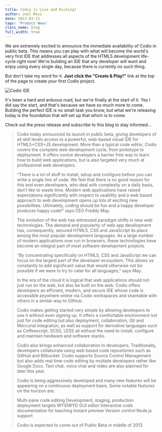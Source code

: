 ```yaml
---
title: Codio is Live and Kicking!
author: Joel Moss
date: 2013-03-13
tags: 'Product News'
class_name: blog
full_width: true
---
```


We are extremely excited to announce the immediate availability of Codio in public beta. This means you can play with what will become the world's very first IDE that addresses all aspects of the HTML5 development life-cycle right now! We're building an IDE that any developer will want and enjoy using every single day, because there is currently no such thing.

But don't take my word for it. **Just click the "Create & Play!"** link at the top of the page to create your first Codio project.

![Codio IDE](blog/ide.png)

It's been a hard and arduous road, but we're finally at the start of it. Yes I did say the start, and that's because we have so much more to come. Building the perfect IDE is no small task you know, but what we're releasing today is the foundation that will set up that which is to come.

Check out the press release and subscribe to this blog to stay informed...

> Codio today announced its launch in public beta, giving developers of all skill levels access to a powerful, web-based visual IDE for HTML5+CSS+JS development. More than a typical code editor, Codio covers the complete web development cycle, from prototype to deployment. It offers novice developers a barrier free way to learn how to build web applications, but is also targeted very much at professional web developers.
>
> “There is a lot of stuff to install, setup and configure before you can write a single line of code. We feel that  there is no good reason for this and even developers, who deal with complexity on a daily basis, don’t like to waste  time. Modern web applications have raised expectations significantly with respect to usability and a web based approach to web development opens up lots of exciting new possibilities. Ultimately, coding should be fun and a happy developer produces happy code!” says CEO Freddy May.
>
> The evolution of the web has witnessed paradigm shifts in new web technologies. The demand and popularity of web app development has, consequently, secured HTML5, CSS and JavaScript its place among the most popular development  languages. As a large number of modern applications now run in browsers, these technologies have become an integral part of most software development projects.
>
> “By concentrating specifically on HTML5, CSS and JavaScript we can focus on the largest part of the developer ecosystem. This allows us constantly to add significant value that would otherwise not be possible if we were to try to cater for all languages,” says May.
>
> In the era of the cloud it is logical that web applications should not just run on the web, but also be built on the web. Codio offers developers an efficient, modern, and secure IDE whose code is accessible anywhere online via Codio workspaces and shareable with others in a similar way to GitHub.
>
> Codio makes getting started very simple by allowing developers to use it without even signing up. It offers a comfortable environment not just for code editing but also deployment, collaboration, Git and Mercurial integration, as well as support for derivative languages such as Coffeescript, SCSS, LESS all without the need to install, configure and maintain hardware and software stacks.
>
> Codio also brings enhanced collaboration to developers. Traditionally, developers collaborate using web based code repositories such as GitHub and Bitbucket. Codio supports Source Control Management but also adds real time code editing by multiple developers rather like Google Docs. Text chat, voice chat and video are also planned for later this year.
>
> Codio is being aggressively developed and many new features will be appearing on a continuous deployment basis. Some notable features on the horizon are:
>
> Multi-pane code editing
> Development, staging, production deployment targets
> WYSIWYG GUI editor
> Interactive code documentation for teaching
> Instant preview
> Version control
> Node.js support
>
> Codio is expected to come out of Public Beta in middle of 2013.